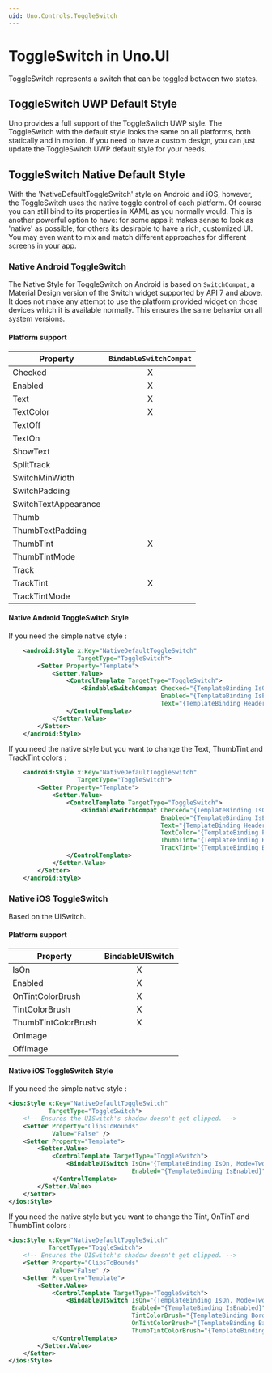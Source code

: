 ```yaml
---
uid: Uno.Controls.ToggleSwitch
---
```


# ToggleSwitch in Uno.UI

ToggleSwitch represents a switch that can be toggled between two states.

## ToggleSwitch UWP Default Style

Uno provides a full support of the ToggleSwitch UWP style.
The ToggleSwitch with the default style looks the same on all platforms, both statically and in motion.
If you need to have a custom design, you can just update the ToggleSwitch UWP default style for your needs.

## ToggleSwitch Native Default Style

With the 'NativeDefaultToggleSwitch' style on Android and iOS, however, the ToggleSwitch uses the native toggle control of each platform.
Of course you can still bind to its properties in XAML as you normally would.
This is another powerful option to have: for some apps it makes sense to look as 'native' as possible, for others its desirable to have a rich, customized UI.
You may even want to mix and match different approaches for different screens in your app.

### Native Android ToggleSwitch

The Native Style for ToggleSwitch on Android is based on `SwitchCompat`, a Material Design version of the Switch widget supported by API 7 and above.
It does not make any attempt to use the platform provided widget on those devices which it is available normally.
This ensures the same behavior on all system versions.

#### Platform support

| Property                                   | `BindableSwitchCompat` |
| ------------------------------------------ |:--------------------:|
| Checked                                    |          X           |
| Enabled                                    |          X           |
| Text                                       |          X           |
| TextColor                                  |          X           |
| TextOff                                    |                      |
| TextOn                                     |                      |
| ShowText                                   |                      |
| SplitTrack	                             |                      |
| SwitchMinWidth	                         |                      |
| SwitchPadding	                             |                      |
| SwitchTextAppearance	                     |                      |
| Thumb	                                     |                      |
| ThumbTextPadding	                         |                      |
| ThumbTint	                                 |          X           |
| ThumbTintMode	                             |                      |
| Track	                                     |                      |
| TrackTint	                                 |          X           |
| TrackTintMode                              |                      |

#### Native Android ToggleSwitch Style

If you need the simple native style :

```xml
   	<android:Style x:Key="NativeDefaultToggleSwitch"
				   TargetType="ToggleSwitch">
		<Setter Property="Template">
			<Setter.Value>
				<ControlTemplate TargetType="ToggleSwitch">
					<BindableSwitchCompat Checked="{TemplateBinding IsOn, Mode=TwoWay}"
										  Enabled="{TemplateBinding IsEnabled}"
										  Text="{TemplateBinding Header}" />
				</ControlTemplate>
			</Setter.Value>
		</Setter>
	</android:Style>
```
If you need the native style but you want to change the Text, ThumbTint and TrackTint colors :

```xml
   	<android:Style x:Key="NativeDefaultToggleSwitch"
				   TargetType="ToggleSwitch">
		<Setter Property="Template">
			<Setter.Value>
				<ControlTemplate TargetType="ToggleSwitch">
					<BindableSwitchCompat Checked="{TemplateBinding IsOn, Mode=TwoWay}"
										  Enabled="{TemplateBinding IsEnabled}"
										  Text="{TemplateBinding Header}"
										  TextColor="{TemplateBinding Foreground}"
										  ThumbTint="{TemplateBinding BorderBrush}"
										  TrackTint="{TemplateBinding Background}" />
				</ControlTemplate>
			</Setter.Value>
		</Setter>
	</android:Style>
```

### Native iOS ToggleSwitch

Based on the UISwitch.

#### Platform support

| Property                                   | BindableUISwitch |
| ------------------------------------------ |:----------------:|
| IsOn                                       |         X        |
| Enabled                                    |         X        |
| OnTintColorBrush                           |         X        |
| TintColorBrush                             |         X        |
| ThumbTintColorBrush                        |         X        |
| OnImage                                    |                  |
| OffImage                                   |                  |

#### Native iOS ToggleSwitch Style

If you need the simple native style :

```xml
<ios:Style x:Key="NativeDefaultToggleSwitch"
		   TargetType="ToggleSwitch">
	<!-- Ensures the UISwitch's shadow doesn't get clipped. -->
	<Setter Property="ClipsToBounds"
			Value="False" />
	<Setter Property="Template">
		<Setter.Value>
			<ControlTemplate TargetType="ToggleSwitch">
				<BindableUISwitch IsOn="{TemplateBinding IsOn, Mode=TwoWay}"
								  Enabled="{TemplateBinding IsEnabled}" />
			</ControlTemplate>
		</Setter.Value>
	</Setter>
</ios:Style>
```

If you need the native style but you want to change the Tint, OnTinT and ThumbTint colors :

```xml
<ios:Style x:Key="NativeDefaultToggleSwitch"
		   TargetType="ToggleSwitch">
	<!-- Ensures the UISwitch's shadow doesn't get clipped. -->
	<Setter Property="ClipsToBounds"
			Value="False" />
	<Setter Property="Template">
		<Setter.Value>
			<ControlTemplate TargetType="ToggleSwitch">
				<BindableUISwitch IsOn="{TemplateBinding IsOn, Mode=TwoWay}"
								  Enabled="{TemplateBinding IsEnabled}"
								  TintColorBrush="{TemplateBinding BorderBrush}"
								  OnTintColorBrush="{TemplateBinding Background}"
								  ThumbTintColorBrush="{TemplateBinding Foreground}" />
			</ControlTemplate>
		</Setter.Value>
	</Setter>
</ios:Style>
```
